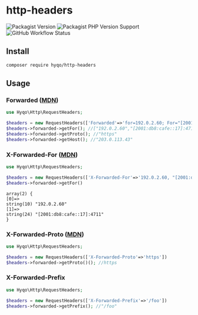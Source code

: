 # http-headers

![Packagist Version](https://img.shields.io/packagist/v/hyqo/http-headers?style=flat-square)
![Packagist PHP Version Support](https://img.shields.io/packagist/php-v/hyqo/http-headers?style=flat-square)
![GitHub Workflow Status](https://img.shields.io/github/workflow/status/hyqo/http-headers/run-tests?style=flat-square)

## Install

```sh
composer require hyqo/http-headers
```

## Usage

### Forwarded ([MDN](https://developer.mozilla.org/en-US/docs/Web/HTTP/Headers/Forwarded))

```php
use Hyqo\Http\RequestHeaders;

$headers = new RequestHeaders(['Forwarded'=>'for=192.0.2.60; For="[2001:db8:cafe::17]:4711"; proto=https; by=203.0.113.43'])
$headers->forwarded->getFor(); //["192.0.2.60","[2001:db8:cafe::17]:4711"]
$headers->forwarded->getProto(); //"https"
$headers->forwarded->getHost(); //"203.0.113.43"
```

### X-Forwarded-For ([MDN](https://developer.mozilla.org/en-US/docs/Web/HTTP/Headers/X-Forwarded-For))

```php
use Hyqo\Http\RequestHeaders;

$headers = new RequestHeaders(['X-Forwarded-For'=>'192.0.2.60, "[2001:db8:cafe::17]:4711"'])
$headers->forwarded->getFor()
```

```text
array(2) {
[0]=>
string(10) "192.0.2.60"
[1]=>
string(24) "[2001:db8:cafe::17]:4711"
}
```

### X-Forwarded-Proto ([MDN](https://developer.mozilla.org/en-US/docs/Web/HTTP/Headers/X-Forwarded-Proto))

```php
use Hyqo\Http\RequestHeaders;

$headers = new RequestHeaders(['X-Forwarded-Proto'=>'https'])
$headers->forwarded->getProto()(); //https
```

### X-Forwarded-Prefix

```php
use Hyqo\Http\RequestHeaders;

$headers = new RequestHeaders(['X-Forwarded-Prefix'=>'/foo'])
$headers->forwarded->getPrefix(); //"/foo"
```

